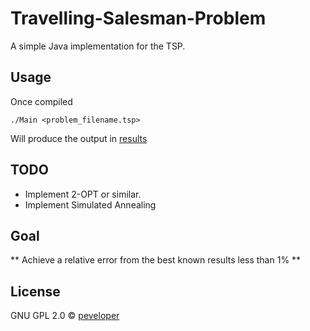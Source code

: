 # Travelling-Salesman-Problem
A simple Java implementation for the TSP.

## Usage
Once compiled
```
./Main <problem_filename.tsp>
```
Will produce the output in [results](https://github.com/peveloper/travelling-salesman-problem/tree/master/results)

## TODO
- Implement 2-OPT or similar.
- Implement Simulated Annealing

## Goal
** Achieve a relative error from the best known results less than 1% **

## License
GNU GPL 2.0 © [peveloper](https://www.github.com/peveloper)
